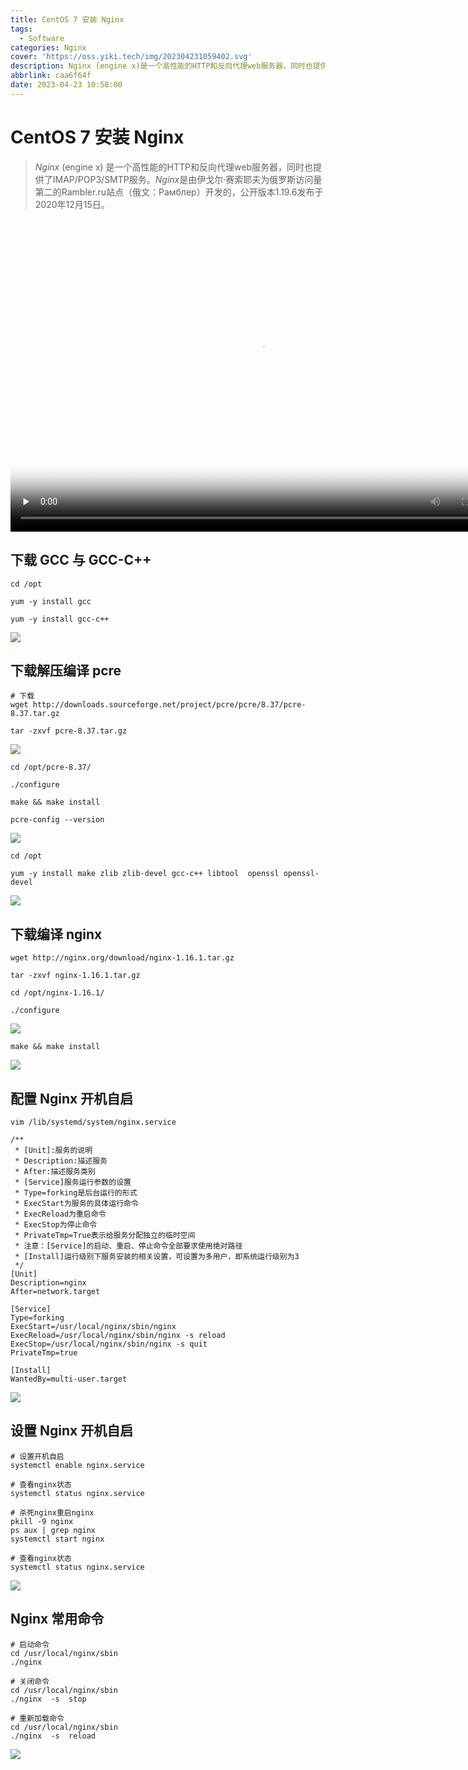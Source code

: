```yaml
---
title: CentOS 7 安装 Nginx
tags:
  - Software
categories: Nginx
cover: 'https://oss.yiki.tech/img/202304231059402.svg'
description: Nginx (engine x)是一个高性能的HTTP和反向代理web服务器，同时也提供了IMAP/POP3/SMTP服务。*Nginx*是由伊戈尔·赛索耶夫为俄罗斯访问量第二的Rambler.ru站点（俄文：Рамблер）开发的，公开版本1.19.6发布于2020年12月15日。
abbrlink: caa6f64f
date: 2023-04-23 10:58:00
---
```


# CentOS 7 安装 Nginx

> *Nginx* (engine x) 是一个高性能的HTTP和反向代理web服务器，同时也提供了IMAP/POP3/SMTP服务。*Nginx*是由伊戈尔·赛索耶夫为俄罗斯访问量第二的Rambler.ru站点（俄文：Рамблер）开发的，公开版本1.19.6发布于2020年12月15日。

<div>
  <!-- mp4格式 -->
  <video id="video" controls="" width="800" height="500" preload="none" poster="封面">
        <source id="mp4" src="https://oss.yiki.tech/img/202304231055376.mp4" type="video/mp4">
  </videos>
</div>

## 下载 GCC 与 GCC-C++

```shell
cd /opt

yum -y install gcc

yum -y install gcc-c++
```

![](https://oss.yiki.tech/img/202304231054399.png)

## 下载解压编译 pcre

```shell
# 下载
wget http://downloads.sourceforge.net/project/pcre/pcre/8.37/pcre-8.37.tar.gz

tar -zxvf pcre-8.37.tar.gz
```

![](https://oss.yiki.tech/img/202304231055669.png)

```shell
cd /opt/pcre-8.37/

./configure

make && make install

pcre-config --version
```

![](https://oss.yiki.tech/img/202304231102529.png)

```shell
cd /opt

yum -y install make zlib zlib-devel gcc-c++ libtool  openssl openssl-devel
```

![](https://oss.yiki.tech/img/202304231056804.png)

## 下载编译 nginx

```shell
wget http://nginx.org/download/nginx-1.16.1.tar.gz

tar -zxvf nginx-1.16.1.tar.gz

cd /opt/nginx-1.16.1/

./configure
```

![](https://oss.yiki.tech/img/202304231056324.png)

```shell
make && make install
```

![](https://oss.yiki.tech/img/202304231056144.png)

## 配置 Nginx 开机自启

```shell
vim /lib/systemd/system/nginx.service

/**
 * [Unit]:服务的说明
 * Description:描述服务
 * After:描述服务类别
 * [Service]服务运行参数的设置
 * Type=forking是后台运行的形式
 * ExecStart为服务的具体运行命令
 * ExecReload为重启命令
 * ExecStop为停止命令
 * PrivateTmp=True表示给服务分配独立的临时空间
 * 注意：[Service]的启动、重启、停止命令全部要求使用绝对路径
 * [Install]运行级别下服务安装的相关设置，可设置为多用户，即系统运行级别为3
 */
[Unit]
Description=nginx
After=network.target
  
[Service]
Type=forking
ExecStart=/usr/local/nginx/sbin/nginx
ExecReload=/usr/local/nginx/sbin/nginx -s reload
ExecStop=/usr/local/nginx/sbin/nginx -s quit
PrivateTmp=true
  
[Install]
WantedBy=multi-user.target
```

![](https://oss.yiki.tech/img/202304231056943.png)

## 设置 Nginx 开机自启

```shell
# 设置开机自启
systemctl enable nginx.service

# 查看nginx状态
systemctl status nginx.service

# 杀死nginx重启nginx
pkill -9 nginx
ps aux | grep nginx
systemctl start nginx

# 查看nginx状态
systemctl status nginx.service
```

![](https://oss.yiki.tech/img/202304231056791.png)

## Nginx 常用命令

```shell
# 启动命令
cd /usr/local/nginx/sbin
./nginx 

# 关闭命令
cd /usr/local/nginx/sbin
./nginx  -s  stop 

# 重新加载命令 
cd /usr/local/nginx/sbin
./nginx  -s  reload
```

![](https://oss.yiki.tech/img/202304231057352.png)
